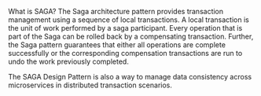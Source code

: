 What is SAGA?
The Saga architecture pattern provides transaction management using a sequence of local transactions. A local transaction is the unit of work performed by a saga participant. Every operation that is part of the Saga can be rolled back by a compensating transaction. Further, the Saga pattern guarantees that either all operations are complete successfully or the corresponding compensation transactions are run to undo the work previously completed.

The SAGA Design Pattern is also a way to manage data consistency across microservices in distributed transaction scenarios.